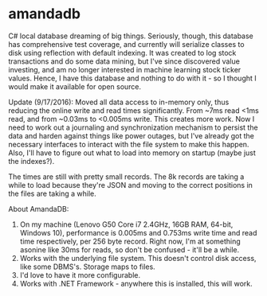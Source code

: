 # amandadb
C# local database dreaming of big things.  Seriously, though, this database has comprehensive test coverage, and currently will serialize classes to disk using reflection with default indexing.  It was created to log stock transactions and do some data mining, but I've since discovered value investing, and am no longer interested in machine learning stock ticker values.  Hence, I have this database and nothing to do with it - so I thought I would make it available for open source.

Update (9/17/2016):
Moved all data access to in-memory only, thus reducing the online write and read times significantly.  From ~7ms read <1ms read, and from ~0.03ms to <0.005ms write.  This creates more work.  Now I need to work out a journaling and synchronization mechanism to persist the data and harden against things like power outages, but I've already got the necessary interfaces to interact with the file system to make this happen.  Also, I'll have to figure out what to load into memory on startup (maybe just the indexes?).

The times are still with pretty small records.  The 8k records are taking a while to load because they're JSON and moving to the correct positions in the files are taking a while.

About AmandaDB:
<ol>
<li>On my machine (Lenovo G50 Core i7 2.4GHz, 16GB RAM, 64-bit, Windows 10), performance is 0.005ms and 0.753ms write time and read time respectively, per 256 byte record.  Right now, I'm at something asonine like 30ms for reads, so don't be confused - it'll be a while.</li>
<li>Works with the underlying file system.  This doesn't control disk access, like some DBMS's.  Storage maps to files.</li>
<li>I'd love to have it more configurable.</li>
<li>Works with .NET Framework - anywhere this is installed, this will work.</li>
</ol>
